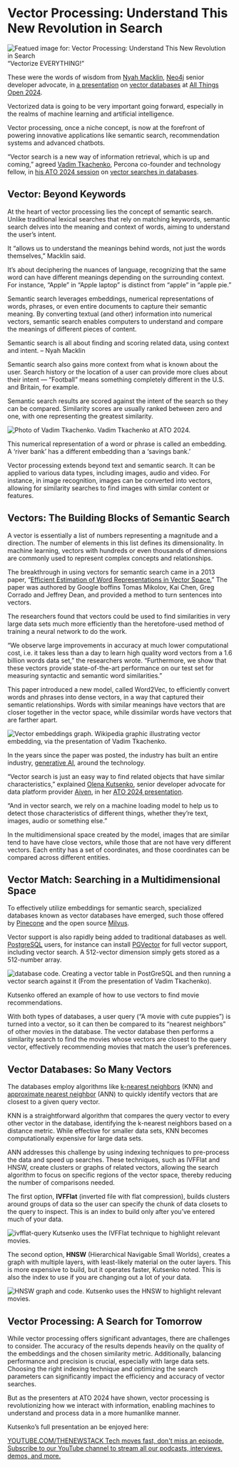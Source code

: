 # Vector Processing: Understand This New Revolution in Search
![Featued image for: Vector Processing: Understand This New Revolution in Search](https://cdn.thenewstack.io/media/2025/01/d364ee52-ato-nyah_macklin-1024x768.jpg)
“Vectorize EVERYTHING!”

These were the words of wisdom from [Nyah Macklin](https://github.com/MacklinEngineering), [Neo4j](https://neo4j.com/company/) senior developer advocate, in [a presentation](https://2024.allthingsopen.org/sessions/understanding-vector-databases) on [vector databases](https://thenewstack.io/integrating-vector-databases-with-existing-it-infrastructure/) at [All Things Open 2024](https://thenewstack.io/all-things-open-whats-your-future-as-a-developer/).

Vectorized data is going to be very important going forward, especially in the realms of machine learning and artificial intelligence.

Vector processing, once a niche concept, is now at the forefront of powering innovative applications like semantic search, recommendation systems and advanced chatbots.

“Vector search is a new way of information retrieval, which is up and coming,” agreed [Vadim Tkachenko](https://www.linkedin.com/in/vadimtk/), Percona co-founder and technology fellow, in [his ATO 2024 session](https://x.com/Joab_Jackson/status/1850920276243984831) on [vector searches in databases](https://www.youtube.com/watch?v=KGGml9pEORM).

## Vector: Beyond Keywords
At the heart of vector processing lies the concept of semantic search. Unlike traditional lexical searches that rely on matching keywords, semantic search delves into the meaning and context of words, aiming to understand the user’s intent.

It “allows us to understand the meanings behind words, not just the words themselves,” Macklin said.

It’s about deciphering the nuances of language, recognizing that the same word can have different meanings depending on the surrounding context. For instance, “Apple” in “Apple laptop” is distinct from “apple” in “apple pie.”

Semantic search leverages embeddings, numerical representations of words, phrases, or even entire documents to capture their semantic meaning. By converting textual (and other) information into numerical vectors, semantic search enables computers to understand and compare the meanings of different pieces of content.

Semantic search is all about finding and scoring related data, using context and intent. – Nyah Macklin

Semantic search also gains more context from what is known about the user. Search history or the location of a user can provide more clues about their intent — “Football” means something completely different in the U.S. and Britain, for example.

Semantic search results are scored against the intent of the search so they can be compared. Similarity scores are usually ranked between zero and one, with one representing the greatest similarity.

![Photo of Vadim Tkachenko.](https://cdn.thenewstack.io/media/2025/01/03ae54cf-ato-vadim_tkachenko-300x225.jpg)
Vadim Tkachenko at ATO 2024.

This numerical representation of a word or phrase is called an embedding. A ‘river bank’ has a different embedding than a ‘savings bank.’

Vector processing extends beyond text and semantic search. It can be applied to various data types, including images, audio and video. For instance, in image recognition, images can be converted into vectors, allowing for similarity searches to find images with similar content or features.

## Vectors: The Building Blocks of Semantic Search
A vector is essentially a list of numbers representing a magnitude and a direction. The number of elements in this list defines its dimensionality. In machine learning, vectors with hundreds or even thousands of dimensions are commonly used to represent complex concepts and relationships.

The breakthrough in using vectors for semantic search came in a 2013 paper, “[Efficient Estimation of Word Representations in Vector Space.](https://arxiv.org/abs/1301.3781)” The paper was authored by Google boffins Tomas Mikolov, Kai Chen, Greg Corrado and Jeffrey Dean, and provided a method to turn sentences into vectors.

The researchers found that vectors could be used to find similarities in very large data sets much more efficiently than the heretofore-used method of training a neural network to do the work.

“We observe large improvements in accuracy at much lower computational cost, i.e. it takes less than a day to learn high quality word vectors from a 1.6 billion words data set,” the researchers wrote. “Furthermore, we show that these vectors provide state-of-the-art performance on our test set for measuring syntactic and semantic word similarities.”

This paper introduced a new model, called Word2Vec, to efficiently convert words and phrases into dense vectors, in a way that captured their semantic relationships. Words with similar meanings have vectors that are closer together in the vector space, while dissimilar words have vectors that are farther apart.

![Vector embeddings graph.](https://cdn.thenewstack.io/media/2025/01/6a2d8b9b-ato24-vectory-tkachenko-percoa-vector_embeddings-02.png)
Wikipedia graphic illustrating vector embedding, via the presentation of Vadim Tkachenko.


In the years since the paper was posted, the industry has built an entire industry, [generative AI](https://thenewstack.io/generative-ai-is-just-the-beginning-heres-why-autonomous-ai-is-next/), around the technology.

“Vector search is just an easy way to find related objects that have similar characteristics,” explained [Olena Kutsenko](https://www.linkedin.com/in/olenakutsenko/?originalSubdomain=de), senior developer advocate for data platform provider [Aiven](https://aiven.io/about), in her [ATO 2024 presentation](https://2024.allthingsopen.org/sessions/vector-search-in-modern-databases).

“And in vector search, we rely on a machine loading model to help us to detect those characteristics of different things, whether they’re text, images, audio or something else.”

In the multidimensional space created by the model, images that are similar tend to have have close vectors, while those that are not have very different vectors. Each entity has a set of coordinates, and those coordinates can be compared across different entities.

## Vector Match: Searching in a Multidimensional Space
To effectively utilize embeddings for semantic search, specialized databases known as vector databases have emerged, such those offered by [Pinecone](https://www.pinecone.io/?utm_content=inline+mention) and the open source [Milvus](https://milvus.io/).

Vector support is also rapidly being added to traditional databases as well. [PostgreSQL](https://thenewstack.io/postgresql-17-gets-incremental-backup-sql-queries-for-json/) users, for instance can install [PGVector](https://github.com/pgvector/pgvector) for full vector support, including vector search. A 512-vector dimension simply gets stored as a 512-number array.

![database code.](https://cdn.thenewstack.io/media/2025/01/54d29573-ato24-vectory-tkachenko-percoa-vector_db-01.png)
Creating a vector table in PostGreSQL and then running a vector search against it (From the presentation of Vadim Tkachenko).

Kutsenko offered an example of how to use vectors to find movie recommendations.

With both types of databases, a user query (“A movie with cute puppies”) is turned into a vector, so it can then be compared to its “nearest neighbors” of other movies in the database. The vector database then performs a similarity search to find the movies whose vectors are closest to the query vector, effectively recommending movies that match the user’s preferences.

## Vector Databases: So Many Vectors
The databases employ algorithms like [k-nearest neighbors](https://www.ibm.com/think/topics/knn) (KNN) and [approximate nearest neighbor](https://www.mongodb.com/resources/basics/ann-search) (ANN) to quickly identify vectors that are closest to a given query vector.

KNN is a straightforward algorithm that compares the query vector to every other vector in the database, identifying the k-nearest neighbors based on a distance metric. While effective for smaller data sets, KNN becomes computationally expensive for large data sets.

ANN addresses this challenge by using indexing techniques to pre-process the data and speed up searches. These techniques, such as IVFFlat and HNSW, create clusters or graphs of related vectors, allowing the search algorithm to focus on specific regions of the vector space, thereby reducing the number of comparisons needed.

The first option, **IVFFlat** (inverted file with flat compression), builds clusters around groups of data so the user can specify the chunk of data closets to the query to inspect. This is an index to build only after you’ve entered much of your data.

![ivfflat-query](https://cdn.thenewstack.io/media/2025/01/bf58ee98-ato-kutsenko-vector-01-1024x587.png)
Kutsenko uses the IVFFlat technique to highlight relevant movies.

The second option, **HNSW** (Hierarchical Navigable Small Worlds), creates a graph with multiple layers, with least-likely material on the outer layers. This is more expensive to build, but it operates faster, Kutsenko noted. This is also the index to use if you are changing out a lot of your data.

![HNSW graph and code.](https://cdn.thenewstack.io/media/2025/01/91c5c91e-ato-kutsenko-vector-hnsw-02-1024x573.png)
Kutsenko uses the HNSW to highlight relevant movies.

## Vector Processing: A Search for Tomorrow
While vector processing offers significant advantages, there are challenges to consider. The accuracy of the results depends heavily on the quality of the embeddings and the chosen similarity metric. Additionally, balancing performance and precision is crucial, especially with large data sets. Choosing the right indexing technique and optimizing the search parameters can significantly impact the efficiency and accuracy of vector searches.

But as the presenters at ATO 2024 have shown, vector processing is revolutionizing how we interact with information, enabling machines to understand and process data in a more humanlike manner.

Kutsenko’s full presentation an be enjoyed here:

[
YOUTUBE.COM/THENEWSTACK
Tech moves fast, don't miss an episode. Subscribe to our YouTube
channel to stream all our podcasts, interviews, demos, and more.
](https://youtube.com/thenewstack?sub_confirmation=1)
